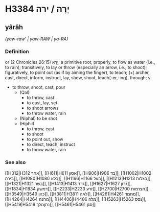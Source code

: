 # H3384 יָרָה / ירה

## yârâh

_(yaw-raw' | yaw-RAW | ya-RA)_

### Definition

or (2 Chronicles 26:15) יָרָא; a primitive root; properly, to flow as water (i.e., to rain); transitively, to lay or throw (especially an arrow, i.e., to shoot); figuratively, to point out (as if by aiming the finger), to teach; (+) archer, cast, direct, inform, instruct, lay, shew, shoot, teach(-er,-ing), through; v

- to throw, shoot, cast, pour
  - (Qal)
    - to throw, cast
    - to cast, lay, set
    - to shoot arrows
    - to throw water, rain
  - (Niphal) to be shot
  - (Hiphil)
    - to throw, cast
    - to shoot
    - to point out, show
    - to direct, teach, instruct
    - to throw water, rain

### See also

[[H312|H312 אחר]], [[H611|H611 אסון]], [[H906|H906 בד]], [[H1002|H1002 בירה]], [[H1080|H1080 בלא]], [[H1166|H1166 בעל]], [[H1213|H1213 בצלות]], [[H1321|H1321 בשר]], [[H1413|H1413 גדד]], [[H1627|H1627 גרון]], [[H1834|H1834 דמשק]], [[H2233|H2233 זרע]], [[H2700|H2700 חצרמות]], [[H3549|H3549 כהן]], [[H3811|H3811 לאה]], [[H4261|H4261 מחמד]], [[H4264|H4264 מחנה]], [[H4406|H4406 מלה]], [[H5263|H5263 נסס]], [[H5419|H5419 נתןמלך]], [[H5461|H5461 סגן]]
